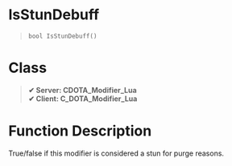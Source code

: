 # IsStunDebuff
> `bool IsStunDebuff()`
# Class
> __✔ Server: CDOTA_Modifier_Lua__  
> __✔ Client: C_DOTA_Modifier_Lua__  
# Function Description
True/false if this modifier is considered a stun for purge reasons.
